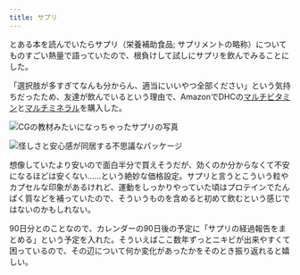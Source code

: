 ```yaml
---
title: サプリ
---
```

とある本を読んでいたらサプリ（栄養補助食品; サプリメントの略称）についてものすごい熱量で語っていたので、根負けして試しにサプリを飲んでみることにした。

「選択肢が多すぎてなんも分からん、適当にいいやつ全部ください」という気持ちだったため、友達が飲んでいるという理由で、AmazonでDHCの[マルチビタミン](https://www.amazon.co.jp/dp/B00GX1E3R6?th=1)と[マルチミネラル](https://www.amazon.co.jp/dp/B01MSSWA5K)を購入した。

![](https://lh3.googleusercontent.com/docs/AG8NV2aJ60vWReDaWdbOYgFp6pTkGy-sTeySwqu-oFjW5YJ8w0hMmv-VaV2_fGnGbMwgM4uZmSDYM86cLSicq9fPCm_UpxcdHqHj1Ziezc2wmcBUhtQEs01-YCEmST-EZwNsLOQ4EH0QgnqVLEdSKdLq_5AhuMrecOXiTMofQwpu96fFnmmyrkEYq-FmKnyRDWdzGBuscqoYp94DHuefdrQ4YNDtlAZ_fudXgUoy_zDhK7-Ix_oEd8JJDyTLpKSkFavGIS1At8F-YyPaDAijRYQKinEW1YxADwq6-ALXPyHcEvi2qCENKqSed9taqeFrQHyYzVogP_bzT49lHAJYhqaNk4hzm5UILcEGy74CX7TxwjMTJBfMOWu_oRd8vgBnr-Dc__B6OUwqk9HxKmJe93ihlejPmxCZ2hcJfB-EPaeCUkzAcQEK-997oHUK5haQoFVIM07qWTE4cClZMRKVnxsBwAlsX84pKIZdxKTYDVXAzlsd3lCc2avo3I-IBk-C2beRbNRXFNTyt0uriojY5_VxeSeUOibqqEIm4cb6J5kKkUnZ_FmeCKknUVidBj73d826I-t_n0k5zSCecMl8PXdTlBQvyKMb4Axram1u6-T8NK8tvEbfK3wedAdE893Pc3WGiFjW2a37mBI4ANLRnOyvViwYYo68xjhJfH9aVUs0FSrAW5HSwpmnoLGS0_88-Fjs9TEj4_Qi0dBFCkC6Bfmri5K5gvTuWcb4HbM4TKdB8OcimEEr0qgw15VCJzi9y2MFuw6tW09WMlGlbVhW-O7dyd0_sP520rBzP0xpVbAm4vGpAUmUwUyB4qt8B0hTkKYupeV6TcVOvVqIs4bxoFJRzvdBb9HqVcndtMV9qYVm79MFWhzX6fRHAwtHRAE01QgXg0Qn-pEpAGG8NKHfG6DAWxwpfEXEsgvam5WV7TOVID_blKKMr5et6wk6niC7FjjxeD9pF01t3b8_wBFURv-C2xDZAh_S868Wcj6FlwO6M6FaaqWAP9tSo96ZS84TjpDtC8y4tK23E0kO5isgKszfVyZmb_Bcg9bG_KQ_ce3jbFgpjlZSFCVHZgbMgrx2YvdoQyL3yCItB2d9tPmd2p3CsULY455yNSxHlxBPi-fUipnho0uA1E_HYSAjZPpTBfB0BjX0DkKbAJNVKLM5UODenxzoajO2GYi840uGIbSRIEeOjkKQvzHWEjAjVKwETvauuYeSOXppcIZYkxX3ZXHECaP2Qp7WjfCA9O70hhGucz-c4dnZ "CGの教材みたいになっちゃったサプリの写真")

![](https://lh3.googleusercontent.com/docs/AG8NV2Y8hdzbghy-V55kiL6lta3Tpw2ES06n9nvknYQwv69EevsCOUDWf_SpvjAjh364TLHFBqiYI2iMqx91uB18OGK8rVUmbTTljT3vsPaDer8ZlLWzOytvb5oy9C9Z0jojTSdP-ra6WFxid1hY7h5UCUBckUDAzEfXOHKKG2kGWUdXiYLcKsnuFVbYeB0hbVvYykzPpL1tSUDe-4n67AOa8XV0r1eDPI5_Jt8rk1yehKLohFoRl6BXxyUE4oI_iH8M36thS8GLgcOvNxl8emKtoWaKWKpkzgk0TilOBazN4S_CWDp4i4IxBvXbkpDtccbb8on7rU15KwzyVv2e_-0294DVuoK08PmUqm7swG-7VTrz8VvvKeFhyfZxICGGxlNhOnAZRGYjGHpxx7XUe1LqeYwtj4vm-M3s22fiv4vSJCXPU5sG8XLBCgQNEyqXtW65wcDkC-EFnnDBnBHLx7bxMNjJlIRVw-vm67FD-fcrkzTgHHnQDzyDGzbj_DRLKN9S78u1rGlUMZjKTK76jLLFXqMPSZrwAVImk1RYyfFwjquANlI562nio4hwmyxjyHWWJV-MnW1vTL5eNRAolstW-4q36LJEjhjEalui4N0d1p081g6K0dZRaMLYKgVRKpHOTd6DJtkjo712a-YX_N54CSG85u8G_xAC-xLbN8E95AzrE4oZFG0mVDxfk-vVmq53Vb4VJPuVPbCLm9l9e1Gwbv0X5nBjiIG5GaoIgiF6qRmHEWr7TRGiLicIdnJJPBASVWtx6Sp25nV84_wyjcDuyWv7c-X_S-P3IZX2TViyqDT9Urfv3yPKMPrhtueJEqZn9eKK04Sk_96kIzT7vnNJVUrJCfjEehxOT-018Nkem5qGVBaZXKlX62gHbjYFBuMQF57mBPA2dmzfgxrJU3dqpm83Y68ony7hsJ7YOZaexdMiglnHaPm1OPl8Quj0IIscZytZ2TDPLBQr0TRhwgD1fRr-7LaVzSCVWk7CX_OIy6w6TNGrCvMjK1xJuy1MfJ0w08U_Wp1vJ6VYTmMMIwjeVVe-CCD2craVLXL7U31Ab9lQXw3Ht7ShB8CG4slVZbv4Il52r1p5svrqQiIY2FVEO1pQL93JReI3WkeWriNZwH_0guwgkaBO2_PGKcF8MutBM15ygVexTIqvB000mUEa9l8gKOceANpTnuKNATec4-IUsw6UZst0IE9qQ8YuiN-p9F6X5RuIVtt9QO9oYdrm16lLYJ872xQnA5f3iO11CFKksYgN "怪しさと安心感が同居する不思議なパッケージ")

想像していたより安いので面白半分で買えそうだが、効くのか分からなくて不安になるほどは安くない……という絶妙な価格設定。サプリと言うとこういう粒やカプセルな印象があるけれど、運動をしっかりやっていた頃はプロテインでたんぱく質などを補っていたので、そういうものを含めると初めて飲むという感じではないのかもしれない。

90日分とのことなので、カレンダーの90日後の予定に「サプリの経過報告をまとめる」という予定を入れた。そういえばここ数年ずっとニキビが出来やすくて困っているので、その辺について何か変化があったかをそのとき振り返れると嬉しい。

